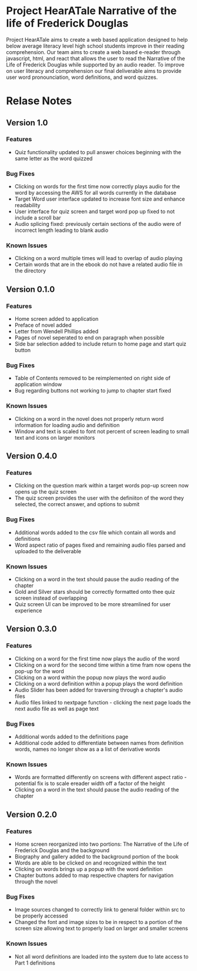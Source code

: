 # Project HearATale Narrative of the life of Frederick Douglas
Project HearATale aims to create a web based application designed to help below average literacy level high school students improve in their reading comprehension.
Our team aims to create a web based e-reader through javascript, html, and react that allows the user to read the Narrative of the Life of Frederick Douglas while supported by
an audio reader. To improve on user literacy and comprehension our final deliverable aims to provide user word pronounciation, word definitions, and word quizzes.

# Relase Notes

## Version 1.0

### Features
   - Quiz functionality updated to pull answer choices beginning with the same letter as the word quizzed

### Bug Fixes
   - Clicking on words for the first time now correctly plays audio for the word by accessing the AWS for all words currently in the database
   - Target Word user interface updated to increase font size and enhance readability
   - User interface for quiz screen and target word pop up fixed to not include a scroll bar
   - Audio splicing fixed: previously certain sections of the audio were of incorrect length leading to blank audio

### Known Issues
   - Clicking on a word multiple times will lead to overlap of audio playing
   - Certain words that are in the ebook do not have a related audio file in the directory

## Version 0.1.0

### Features
   - Home screen added to application
   - Preface of novel added
   - Letter from Wendell Phillips added
   - Pages of novel seperated to end on paragraph when possible
   - Side bar selection added to include return to home page and start quiz button

### Bug Fixes
   - Table of Contents removed to be reimplemented on right side of application window
   - Bug regarding buttons not working to jump to chapter start fixed

### Known Issues
   - Clicking on a word in the novel does not properly return word information for loading audio and definition
   - Window and text is scaled to font not percent of screen leading to small text and icons on larger monitors

## Version 0.4.0

### Features
   - Clicking on the question mark within a target words pop-up screen now opens up the quiz screen
   - The quiz screen provides the user with the definiiton of the word they selected, the correct answer, and options to submit

### Bug Fixes
   - Additional words added to the csv file which contain all words and definitions
   - Word aspect ratio of pages fixed and remaining audio files parsed and uploaded to the deliverable

### Known Issues
   - Clicking on a word in the text should pause the audio reading of the chapter
   - Gold and Silver stars should be correctly formatted onto thee quiz screen instead of overlapping
   - Quiz screen UI can be improved to be more streamlined for user experience

## Version 0.3.0

### Features
   - Clicking on a word for the first time now plays the audio of the word
   - Clicking on a word for the second time within a time fram now opens the pop-up for the word
   - Clicking on a word within the popup now plays the word audio
   - Clicking on a word definition within a popup plays the word definition
   - Audio Slider has been added for traversing through a chapter's audio files
   - Audio files linked to nextpage function - clicking the next page loads the next audio file as well as page text

### Bug Fixes
   - Additional words added to the definitions page
   - Additional code added to differentiate between names from definition words, names no longer show as a a list of derivative words

### Known Issues
   - Words are formatted differently on screens with different aspect ratio - potential fix is to scale ereader width off a factor of the height
   - Clicking on a word in the text should pause the audio reading of the chapter

## Version 0.2.0

### Features
   - Home screen reorganized into two portions: The Narrative of the Life of Frederick Douglas and the background
   - Biography and gallery added to the background portion of the book
   - Words are able to be clicked on and recognized within the text
   - Clicking on words brings up a popup with the word definition
   - Chapter buttons added to map respective chapters for navigation through the novel

### Bug Fixes
   - Image sources changed to correctly link to general folder within src to be properly accessed
   - Changed the font and image sizes to be in respect to a portion of the screen size allowing text to properly load on larger and smaller screens

### Known Issues
   - Not all word definitions are loaded into the system due to late access to Part 1 definitions

